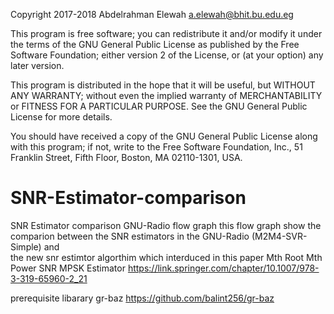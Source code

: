 

Copyright 2017-2018 Abdelrahman Elewah <a.elewah@bhit.bu.edu.eg>

This program is free software; you can redistribute it and/or modify
it under the terms of the GNU General Public License as published by
the Free Software Foundation; either version 2 of the License, or
(at your option) any later version.

This program is distributed in the hope that it will be useful,
but WITHOUT ANY WARRANTY; without even the implied warranty of
MERCHANTABILITY or FITNESS FOR A PARTICULAR PURPOSE.  See the
GNU General Public License for more details.

You should have received a copy of the GNU General Public License
along with this program; if not, write to the Free Software
Foundation, Inc., 51 Franklin Street, Fifth Floor, Boston,
MA 02110-1301, USA.


# SNR-Estimator-comparison
SNR Estimator comparison   GNU-Radio flow graph 
this flow graph show the comparion between the SNR estimators in the GNU-Radio (M2M4-SVR-Simple) and  
the new snr estimtor algorthim which interduced in this paper Mth Root Mth Power SNR MPSK Estimator 
https://link.springer.com/chapter/10.1007/978-3-319-65960-2_21

prerequisite libarary
gr-baz
https://github.com/balint256/gr-baz
